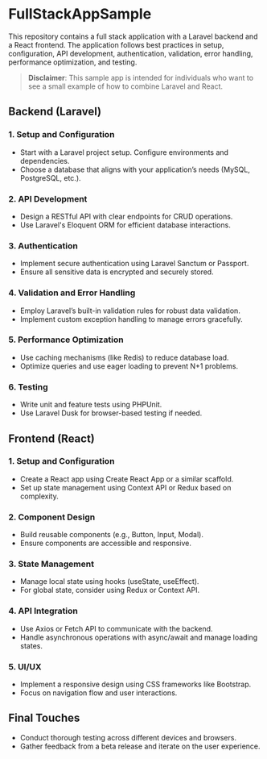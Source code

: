 # FullStackAppSample

This repository contains a full stack application with a Laravel backend and a React frontend. The application follows best practices in setup, configuration, API development, authentication, validation, error handling, performance optimization, and testing.

> **Disclaimer**: This sample app is intended for individuals who want to see a small example of how to combine Laravel and React.

## Backend (Laravel)

### 1. Setup and Configuration
- Start with a Laravel project setup. Configure environments and dependencies.
- Choose a database that aligns with your application’s needs (MySQL, PostgreSQL, etc.).

### 2. API Development
- Design a RESTful API with clear endpoints for CRUD operations.
- Use Laravel's Eloquent ORM for efficient database interactions.

### 3. Authentication
- Implement secure authentication using Laravel Sanctum or Passport.
- Ensure all sensitive data is encrypted and securely stored.

### 4. Validation and Error Handling
- Employ Laravel’s built-in validation rules for robust data validation.
- Implement custom exception handling to manage errors gracefully.

### 5. Performance Optimization
- Use caching mechanisms (like Redis) to reduce database load.
- Optimize queries and use eager loading to prevent N+1 problems.

### 6. Testing
- Write unit and feature tests using PHPUnit.
- Use Laravel Dusk for browser-based testing if needed.

## Frontend (React)

### 1. Setup and Configuration
- Create a React app using Create React App or a similar scaffold.
- Set up state management using Context API or Redux based on complexity.

### 2. Component Design
- Build reusable components (e.g., Button, Input, Modal).
- Ensure components are accessible and responsive.

### 3. State Management
- Manage local state using hooks (useState, useEffect).
- For global state, consider using Redux or Context API.

### 4. API Integration
- Use Axios or Fetch API to communicate with the backend.
- Handle asynchronous operations with async/await and manage loading states.

### 5. UI/UX
- Implement a responsive design using CSS frameworks like Bootstrap.
- Focus on navigation flow and user interactions.


## Final Touches
- Conduct thorough testing across different devices and browsers.
- Gather feedback from a beta release and iterate on the user experience.
